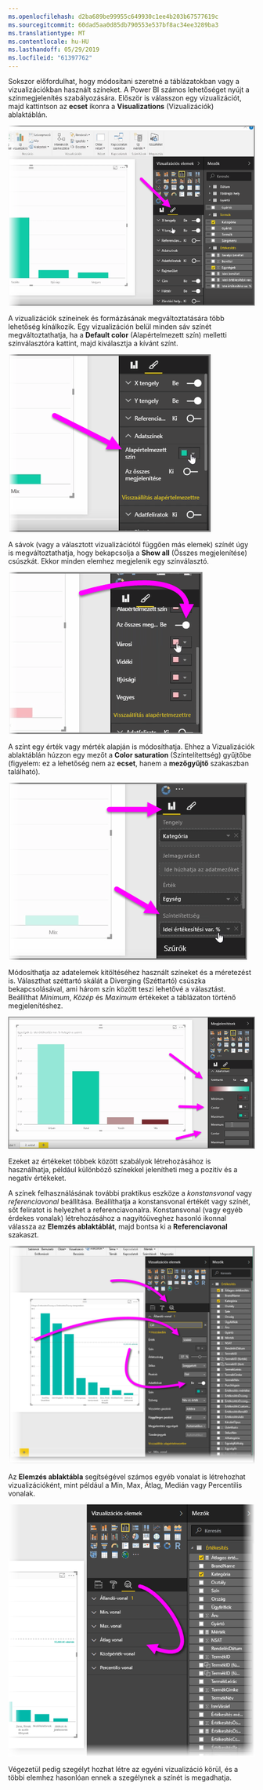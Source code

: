 ```yaml
---
ms.openlocfilehash: d2ba689be99955c649930c1ee4b203b67577619c
ms.sourcegitcommit: 60dad5aa0d85db790553e537bf8ac34ee3289ba3
ms.translationtype: MT
ms.contentlocale: hu-HU
ms.lasthandoff: 05/29/2019
ms.locfileid: "61397762"
---
```

Sokszor előfordulhat, hogy módosítani szeretné a táblázatokban vagy a vizualizációkban használt színeket. A Power BI számos lehetőséget nyújt a színmegjelenítés szabályozására. Először is válasszon egy vizualizációt, majd kattintson az **ecset** ikonra a **Visualizations** (Vizualizációk) ablaktáblán.

![](media/3-9a-modifying-colors/3-9a_1.png)

A vizualizációk színeinek és formázásának megváltoztatására több lehetőség kínálkozik. Egy vizualizáción belül minden sáv színét megváltoztathatja, ha a **Default color** (Alapértelmezett szín) melletti színválasztóra kattint, majd kiválasztja a kívánt színt.

![](media/3-9a-modifying-colors/3-9a_2.png)

A sávok (vagy a választott vizualizációtól függően más elemek) színét úgy is megváltoztathatja, hogy bekapcsolja a **Show all** (Összes megjelenítése) csúszkát. Ekkor minden elemhez megjelenik egy színválasztó.

![](media/3-9a-modifying-colors/3-9a_3.png)

A színt egy érték vagy mérték alapján is módosíthatja. Ehhez a Vizualizációk ablaktáblán húzzon egy mezőt a **Color saturation** (Színtelítettség) gyűjtőbe (figyelem: ez a lehetőség nem az **ecset**, hanem a **mezőgyűjtő** szakaszban található).

![](media/3-9a-modifying-colors/3-9a_4.png)

Módosíthatja az adatelemek kitöltéséhez használt színeket és a méretezést is. Választhat széttartó skálát a Diverging (Széttartó) csúszka bekapcsolásával, ami három szín között teszi lehetővé a választást. Beállíthat *Minimum*, *Közép* és *Maximum* értékeket a táblázaton történő megjelenítéshez.

![](media/3-9a-modifying-colors/3-9a_5.png)

Ezeket az értékeket többek között szabályok létrehozásához is használhatja, például különböző színekkel jelenítheti meg a pozitív és a negatív értékeket.

A színek felhasználásának további praktikus eszköze a *konstansvonal* vagy *referenciavonal* beállítása. Beállíthatja a konstansvonal értékét vagy színét, sőt feliratot is helyezhet a referenciavonalra. Konstansvonal (vagy egyéb érdekes vonalak) létrehozásához a nagyítóüveghez hasonló ikonnal válassza az **Elemzés ablaktáblát**, majd bontsa ki a **Referenciavonal** szakaszt.

![](media/3-9a-modifying-colors/3-9a_6.png)

Az **Elemzés ablaktábla** segítségével számos egyéb vonalat is létrehozhat vizualizációként, mint például a Min, Max, Átlag, Medián vagy Percentilis vonalak.

![](media/3-9a-modifying-colors/3-9a_7.png)

Végezetül pedig szegélyt hozhat létre az egyéni vizualizáció körül, és a többi elemhez hasonlóan ennek a szegélynek a színét is megadhatja.

